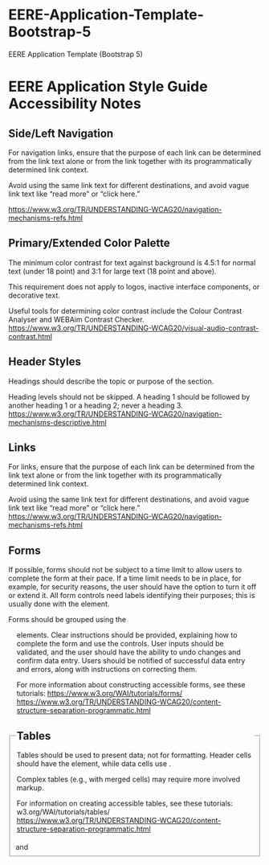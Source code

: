 # EERE-Application-Template-Bootstrap-5
EERE Application Template (Bootstrap 5)

# EERE Application Style Guide Accessibility Notes

## Side/Left Navigation
For navigation links, ensure that the purpose of each link can be determined from the link text alone or from the link together with its programmatically determined link context.

Avoid using the same link text for different destinations, and avoid vague link text like “read more” or “click here.”

https://www.w3.org/TR/UNDERSTANDING-WCAG20/navigation-mechanisms-refs.html

## Primary/Extended Color Palette
The minimum color contrast for text against background is 4.5:1 for normal text (under 18 point) and 3:1 for large text (18 point and above).

This requirement does not apply to logos, inactive interface components, or decorative text.

Useful tools for determining color contrast include the Colour Contrast Analyser and WEBAim Contrast Checker.
https://www.w3.org/TR/UNDERSTANDING-WCAG20/visual-audio-contrast-contrast.html

## Header Styles
Headings should describe the topic or purpose of the section.

Heading levels should not be skipped. A heading 1 should be followed by another heading 1 or a heading 2; never a heading 3.
https://www.w3.org/TR/UNDERSTANDING-WCAG20/navigation-mechanisms-descriptive.html

## Links
For links, ensure that the purpose of each link can be determined from the link text alone or from the link together with its programmatically determined link context.

Avoid using the same link text for different destinations, and avoid vague link text like “read more” or “click here.”
https://www.w3.org/TR/UNDERSTANDING-WCAG20/navigation-mechanisms-refs.html

## Forms
If possible, forms should not be subject to a time limit to allow users to complete the form at their pace. If a time limit needs to be in place, for example, for security reasons, the user should have the option to turn it off or extend it.
All form controls need labels identifying their purposes; this is usually done with the <label> element.
  
Forms should be grouped using the <fieldset> and <legend> elements. Clear instructions should be provided, explaining how to complete the form and use the controls. User inputs should be validated, and the user should have the ability to undo changes and confirm data entry. Users should be notified of successful data entry and errors, along with instructions on correcting them.
  
For more information about constructing accessible forms, see these tutorials: https://www.w3.org/WAI/tutorials/forms/
https://www.w3.org/TR/UNDERSTANDING-WCAG20/content-structure-separation-programmatic.html

## Tables
Tables should be used to present data; not for formatting. Header cells should have the <th> element, while data cells use <td>. 
  
Complex tables (e.g., with merged cells) may require more involved markup.

For information on creating accessible tables, see these tutorials: w3.org/WAI/tutorials/tables/
https://www.w3.org/TR/UNDERSTANDING-WCAG20/content-structure-separation-programmatic.html
